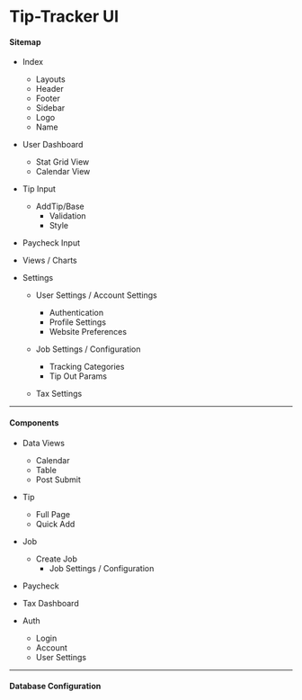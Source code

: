 # Tip-Tracker UI

#### Sitemap
- Index
  - Layouts
  - Header
  - Footer
  - Sidebar
  - Logo
  - Name

- User Dashboard
  - Stat Grid View
  - Calendar View

- Tip Input
  - AddTip/Base
    - Validation
    - Style

- Paycheck Input

- Views / Charts

- Settings
  - User Settings / Account Settings
    - Authentication
    - Profile Settings
    - Website Preferences
  
  - Job Settings / Configuration
    - Tracking Categories
    - Tip Out Params

  - Tax Settings
  
---

#### Components
- Data Views
  - Calendar
  - Table
  - Post Submit

- Tip
  - Full Page
  - Quick Add

- Job
  - Create Job
    - Job Settings / Configuration

- Paycheck

- Tax Dashboard

- Auth
  - Login
  - Account
  - User Settings

---
#### Database Configuration